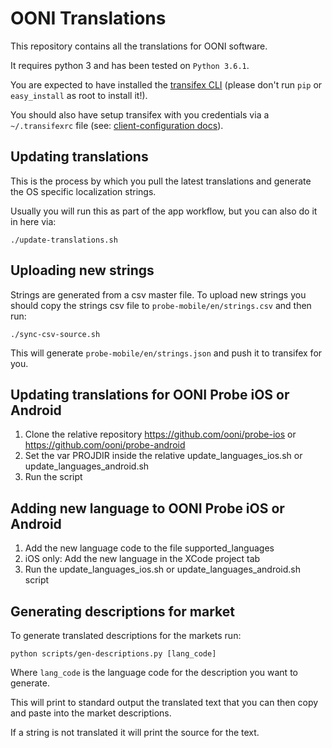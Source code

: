 # OONI Translations

This repository contains all the translations for OONI software.

It requires python 3 and has been tested on `Python 3.6.1`.

You are expected to have installed the [transifex
CLI](https://docs.transifex.com/client/installing-the-client) (please don't run
`pip` or `easy_install` as root to install it!).

You should also have setup transifex with you credentials via a
`~/.transifexrc` file (see: [client-configuration
docs](https://docs.transifex.com/client/client-configuration#~/-transifexrc)).

## Updating translations

This is the process by which you pull the latest translations and generate the
OS specific localization strings.

Usually you will run this as part of the app workflow, but you can also do it
in here via:

```
./update-translations.sh
```

## Uploading new strings

Strings are generated from a csv master file. To upload new strings you should
copy the strings csv file to `probe-mobile/en/strings.csv` and then run:

```
./sync-csv-source.sh
```

This will generate `probe-mobile/en/strings.json` and push it to transifex for
you.

## Updating translations for OONI Probe iOS or Android

1) Clone the relative repository https://github.com/ooni/probe-ios or https://github.com/ooni/probe-android
2) Set the var PROJDIR inside the relative update_languages_ios.sh or update_languages_android.sh
3) Run the script


## Adding new language to OONI Probe iOS or Android

1) Add the new language code to the file supported_languages
2) iOS only: Add the new language in the XCode project tab
3) Run the update_languages_ios.sh or update_languages_android.sh script

## Generating descriptions for market

To generate translated descriptions for the markets run:

```
python scripts/gen-descriptions.py [lang_code]
```

Where `lang_code` is the language code for the description you want to
generate.

This will print to standard output the translated text that you can then copy
and paste into the market descriptions.

If a string is not translated it will print the source for the text.
